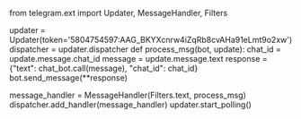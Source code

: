 from telegram.ext import Updater, MessageHandler, Filters

updater = Updater(token='5804754597:AAG_BKYXcnrw4iZqRb8cvAHa91eLmt9o2xw')
dispatcher = updater.dispatcher
def process_msg(bot, update):
    chat_id = update.message.chat_id
    message = update.message.text
    response = {"text": chat_bot.call(message), "chat_id": chat_id}
    bot.send_message(**response)
   
message_handler = MessageHandler(Filters.text, process_msg)
dispatcher.add_handler(message_handler)
updater.start_polling()
